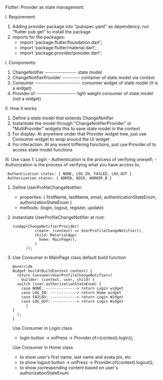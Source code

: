 Flutter:
  Provider as state management:

I. Requirement:
 1) Adding provider package into "pubspec.yaml" as dependency; run "flutter pub get" to install the package
 2) imports for the packages:
    - import 'package:flutter/foundation.dart';
    - import 'package:flutter/material.dart';
    - import 'package:provider/provider.dart';
 
I. Components:
 1) ChangeNotifier  ---------------- state model
 2) ChangeNotifierProvider --------- container of state model via context
 3) Consumer ----------------------- consumer widget of state model (it is a widget)
 4) Provider.of -------------------- ligth weight consumer of state model (not a widget)
 
II. How it works
 1) Define a state model that extends ChangeNotifier
 2) Instantiate the model through "ChangeNotifierProvider" or "MultiProvider" widgets
    this to save state model in the context
 3) For display:
    At anywhere under that Provider widget tree, just use Consumer widget to wrap around the UI widget
 4) For interaction:
    At any event triffering functions, just use Provider.of to access state model functions

III. Use case 1: Login
     - Authentication is the process of verifying oneself;
     - Authorization is the process of verifying what you have access to;

     Authentication states: { NONE, LOG_IN, FAILED, LOG_OUT }
     Authorization states: { ADMIN, BOSS, WORKER_B }
     
 1) Define UserProfileChangeNotifier:
    - properties: { firstName, lastName, email, authenticationStateEnum, authorizationStateEnum }
    - methods: {login, logout, register, update}
    
 2) Instantiate UserProfileChangeNotifier at root:
    ```
    runApp(ChangeNotifierProvider(
              create: (context) => UserProfileChangeNotifier(),
              child: MaterialApp(
                home: MainPage(),
              )
          ));
    ```
 3) Use Consumer in MainPage class default build function
    ```
    @override
    Widget build(BuildContext context) {
      return Consumer<UserProfileChangeNotifier>(
        builder: (context, user, child) {
	  switch (user.authorizationStateEnum) {
	    case NONE: --------------> return Login widget
	    case LOG_IN: ------------> return Home widget
	    case FAILED: ------------> return Login Widget
	    case LOG_OUT: -----------> return Login Widget
          }
	}
      );
    }
    ```
    Use Consumer in Login class
     - login button -> onPress -> Provider.of<UserProfileChangeNotifier>>(context).login();
     

    Use Consumer in Home class
     - to show user's first name, last name and avata pix, etc
     - to show logout button -> onPress -> Provider.of<UserProfileChangeNotifier>(context).logout();
     - to show corresponding content based on user's authorizationStateEnum

